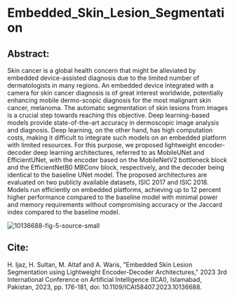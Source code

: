 # Embedded_Skin_Lesion_Segmentation

## Abstract:
Skin cancer is a global health concern that might be alleviated by embedded device-assisted diagnosis due to the limited number of dermatologists in many regions. An embedded device integrated with a camera for skin cancer diagnosis is of great interest worldwide, potentially enhancing mobile dermo-scopic diagnosis for the most malignant skin cancer, melanoma. The automatic segmentation of skin lesions from images is a crucial step towards reaching this objective. Deep learning-based models provide state-of-the-art accuracy in dermoscopic image analysis and diagnosis. Deep learning, on the other hand, has high computation costs, making it difficult to integrate such models on an embedded platform with limited resources. For this purpose, we proposed lightweight encoder-decoder deep learning architectures, referred to as MobileUNet and EfficientUNet, with the encoder based on the MobileNetV2 bottleneck block and the EfficientNetB0 MBConv block, respectively, and the decoder being identical to the baseline UNet model. The proposed architectures are evaluated on two publicly available datasets, ISIC 2017 and ISIC 2018. Models run efficiently on embedded platforms, achieving up to 12 percent higher performance compared to the baseline model with minimal power and memory requirements without compromising accuracy or the Jaccard index compared to the baseline model.

![10136688-fig-5-source-small](https://github.com/engrharisijaz/Embedded_Skin_Lesion_Segmentation/assets/92294452/4681494a-40de-4a71-b689-ebee1486d0f2)

## Cite:
H. Ijaz, H. Sultan, M. Altaf and A. Waris, "Embedded Skin Lesion Segmentation using Lightweight Encoder-Decoder Architectures," 2023 3rd International Conference on Artificial Intelligence (ICAI), Islamabad, Pakistan, 2023, pp. 176-181, doi: 10.1109/ICAI58407.2023.10136688.
